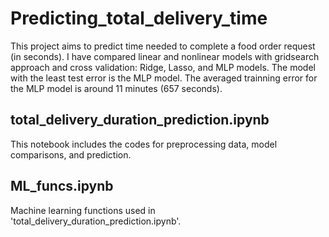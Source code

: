 # Predicting_total_delivery_time
This project aims to predict time needed to complete a food order request (in seconds). I have compared linear and nonlinear models with gridsearch approach and cross validation: Ridge, Lasso, and MLP models. The model with the least test error is the MLP model. The averaged trainning error for the MLP model is around 11 minutes (657 seconds).

## total_delivery_duration_prediction.ipynb
This notebook includes the codes for preprocessing data, model comparisons, and prediction.

## ML_funcs.ipynb
Machine learning functions used in 'total_delivery_duration_prediction.ipynb'. 
